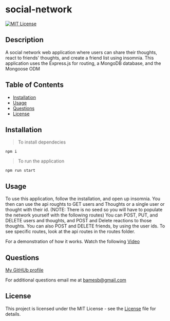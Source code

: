 # social-network

[![MIT License](https://img.shields.io/badge/license-MIT-blue.svg)](https://mit-license.org/)

## Description
        
A social network web application where users can share their thoughts, react to friends' thoughts, and create a friend list using insomnia. This application uses the Express.js for routing, a MongoDB database, and the Mongoose ODM

## Table of Contents

* [Installation](#installation)
* [Usage](#usage)
* [Questions](#questions)
* [License](#license)
        
## Installation
        
> To install dependecies
```
npm i
```

> To run the application
```
npm run start
```
        
## Usage
        
To use this application, follow the installation, and open up insomnia. You then can use the api roughts to GET users and Thoughts or a single user or thought with their id. (NOTE: There is no seed so you will have to populate the network yourself with the following routes) You can POST, PUT, and DELETE users and thoughts, and POST and Delete reactions to those thoughts. You can also POST and DELETE friends, by using the user ids. To see specific routes, look at the api routes in the routes folder.

For a demonstration of how it works. Watch the following [Video](https://drive.google.com/file/d/1rI1jAa5u6fhckAWSJp5L2pV6-zyVY2lT/view)

## Questions

[My GitHUb profile](https://github.com/JamixB97)

For additional questions email me at bamesb@gmail.com 

## License
    
This project is licensed under the MIT License - see the [License](https://mit-license.org/) file for details.
